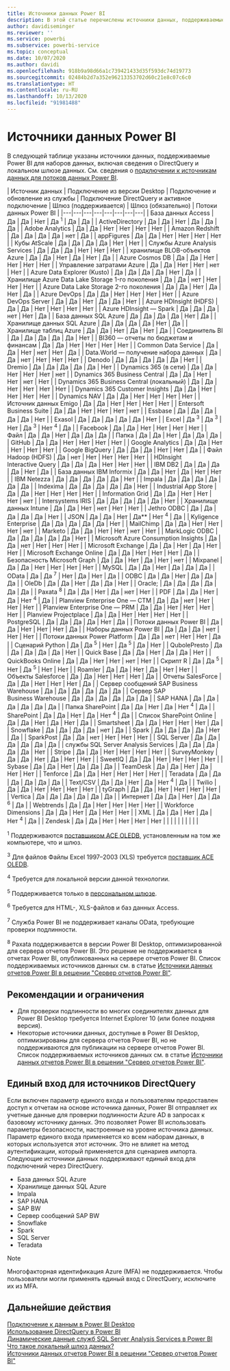 ```yaml
---
title: Источники данных Power BI
description: В этой статье перечислены источники данных, поддерживаемые Power BI, включая сведения о DirectQuery и локальном шлюзе данных.
author: davidiseminger
ms.reviewer: ''
ms.service: powerbi
ms.subservice: powerbi-service
ms.topic: conceptual
ms.date: 10/07/2020
ms.author: davidi
ms.openlocfilehash: 918b9a98d66a1c739421433d35f593dc74d19773
ms.sourcegitcommit: 02484b2d7a352e96213353702d60c21e8c07c6c0
ms.translationtype: HT
ms.contentlocale: ru-RU
ms.lasthandoff: 10/13/2020
ms.locfileid: "91981488"
---
```

# <a name="power-bi-data-sources"></a>Источники данных Power BI

В следующей таблице указаны источники данных, поддерживаемые Power BI для наборов данных, включая сведения о DirectQuery и локальном шлюзе данных. См. сведения о [подключении к источникам данных для потоков данных Power BI](../transform-model/service-dataflows-data-sources.md).

| Источник данных | Подключение из версии Desktop | Подключение и обновление из службы | Подключение DirectQuery и активное подключение | Шлюз (поддерживается) | Шлюз (обязательно) | Потоки данных Power BI |
|---|---|---|---|---|---|---|---|
| База данных Access | Да | Да | Нет | Да <sup>1</sup> | Да | Да |
| ActiveDirectory | Да | Да | Нет | Да | Да | Да |
| Adobe Analytics | Да | Да | Нет | Нет | Нет | Нет |
| Amazon Redshift | Да | Да | Да | Да | нет | Да |
| appFigures | Да | Да | Нет | Нет | Нет | Нет |
| Кубы AtScale | Да | Да | Да | Да | Нет | Нет |
| Службы Azure Analysis Services | Да | Да | Да | Нет | Нет | Нет |
| хранилище BLOB-объектов Azure | Да | Да | Нет | Да | Нет | Да |
| Azure Cosmos DB | Да | Да | Нет | Нет | Нет | Нет |
| Управление затратами Azure | Да | Да | Нет | Нет | нет | Нет |
| Azure Data Explorer (Kusto) | Да | Да | Да | Да | Нет | Да |
| Хранилище Azure Data Lake Storage 1-го поколения | Да | Да | нет | Нет | Нет | Нет |
| Azure Data Lake Storage 2-го поколения | Да | Да | Нет | Да | Нет | Да |
| Azure DevOps | Да | Да | Нет | Нет | Нет | Нет |
| Azure DevOps Server | Да | Да | Нет | Да | Да | Нет |
| Azure HDInsight (HDFS) | Да | Да | Нет | Нет | Нет | Нет |
| Azure HDInsight — Spark | Да | Да | Да | нет | Нет | Да |
| База данных SQL Azure | Да | Да | Да | Да | Нет | Да |
| Хранилище данных SQL Azure | Да | Да | Да | Да | Нет | Да |
| Хранилище таблиц Azure | Да | Да | Нет | Да | Нет | Да |
| Соединитель BI | Да | Да | Да | Да | Да | Нет |
| BI360 — отчеты по бюджетам и финансам | Да | Да | Нет | Нет | Нет | Нет |
| Common Data Service | Да | Да | Нет | нет | Нет | Да |
| Data.World — получение набора данных | Да | Да | нет | Нет | Нет | Нет |
| Denodo | Да | Да | Да | Да | Да | Нет |
| Dremio | Да | Да | Да | Да | Да | Нет |
| Dynamics 365 (в сети) | Да | Да | Нет | Нет | Нет | нет |
| Dynamics 365 Business Central | Да | Да | Нет | Нет | нет | Нет |
| Dynamics 365 Business Central (локальный) | Да | Да | Нет | Нет | Нет | Нет |
| Dynamics 365 Customer Insights | Да | Да | Нет | Нет | Нет | Нет |
| Dynamics NAV | Да | Да | Нет | Нет | Нет | Нет |
| Источник данных Emigo | Да | Да | Нет | Нет | Нет | Нет |
| Entersoft Business Suite | Да | Да | Нет | Нет | Нет | нет |
| Essbase | Да | Да | Да | Да | Да | Нет |
| Exasol | Да | Да | Да | Да | Да | Нет |
| Excel | Да <sup>3</sup> | Да <sup>3</sup> | Нет | Да <sup>3</sup> | Нет <sup>4</sup> | Да |
| Facebook | Да | Да | Нет | Нет | Нет | Нет |
| Файл | Да | Да | Нет | Да | Да | Да |
| Папка | Да | Да | Нет | Да | Да | Да |
| GitHub | Да | Да | Нет | Нет | Нет | Нет |
| Google Analytics | Да | Да | Нет | Нет | Нет | Нет |
| Google BigQuery | Да | Да | Да | Нет | Нет | Да |
| Файл Hadoop (HDFS) | Да | нет | Нет | Нет | Нет | Нет |
| HDInsight Interactive Query | Да | Да | Да | Нет | Нет | Нет |
| IBM DB2 | Да | Да | Да | Да | Нет | Да |
| База данных IBM Informix | Да | Да | Нет | Да | Нет | Нет |
| IBM Netezza | Да | Да | Да | Да | Да | Нет |
| Impala | Да | Да | Да | Да | Да | Да |
| Indexima | Да | Да | Да | Да | Да | Нет |
| Industrial App Store | Да | Да | Нет | Нет | Нет | Нет |
| Information Grid | Да | Да | Нет | Нет | Нет | нет |
| Intersystems IRIS | Да | Да | Да | Да | Да | Нет |
| Хранилище данных Intune | Да | Да | Нет | нет | Нет | Нет |
| Jethro ODBC | Да | Да | Да | Да | Да | Нет |
| JSON | Да | Да | Нет | Да** | Нет <sup>4</sup> | Да |
| Kyligence Enterprise | Да | Да | Да | Да | Да | Нет |
| MailChimp | Да | Да | Нет | Нет | Нет | нет |
| Marketo | Да | Да | Нет | Нет | нет | Нет |
| MarkLogic ODBC | Да | Да | Да | Да | Да | Нет |
| Microsoft Azure Consumption Insights | Да | Да | нет | Нет | Нет | Нет |
| Microsoft Exchange | Да | Да | Нет | Да | Нет | Нет |
| Microsoft Exchange Online | Да | Да | Нет | Нет | Нет | Да |
| Безопасность Microsoft Graph | Да | Да | Нет | Да | Нет | нет |
| Mixpanel | Да | Да | Нет | Нет | Нет | Нет |
| MySQL | Да | Да | Нет | Да | Да | Да |
| OData | Да | Да <sup>7</sup> | Нет | Да | Нет | Да |
| ODBC | Да | Да | Нет | Да | Да | Да |
| OleDb | Да | Да | Нет | Да | Да | Нет |
| Oracle; | Да | Да | Да | Да | Да | Да |
| Paxata <sup>8</sup> | Да | Да | Нет | Да | нет | Нет |
| PDF | Да | Да | Нет | Да | Нет <sup>4</sup> | Да |
| Planview Enterprise One — CTM | Да | Да | нет | Нет | Нет | Нет |
| Planview Enterprise One — PRM | Да | Да | Нет | Нет | Нет | Нет |
| Planview Projectplace | Да | Да | Нет | Нет | Нет | Нет |
| PostgreSQL | Да | Да | Да | Да | Нет | Да |
| Потоки данных Power BI | Да | Да | Нет | Нет | Нет | Да |
| Наборы данных Power BI | Да | Да | Да | нет | Нет | Нет |
| Потоки данных Power Platform | Да | Да | нет | Нет | Нет | Да |
| Сценарий Python | Да | Да <sup>5</sup> | Нет | Да <sup>5</sup> | Да | Нет |
| QubolePresto | Да | Да | Да | Да | Да | Нет |
| Quick Base | Да | Да | Нет | Да | Да | Нет |
| QuickBooks Online | Да | Да | Нет | Нет | нет | Нет |
| Скрипт R | Да | Да <sup>5</sup> | Нет | Да <sup>5</sup> | Нет | Нет |
| Roamler | Да | Да | Нет | Да | Нет | Нет |
| Объекты Salesforce | Да | Да | Нет | Нет | Нет | Да |
| Отчеты SalesForce | Да | Да | Нет | Нет | Нет | Да |
| Сервер сообщений SAP Business Warehouse | Да | Да | Да | Да | Да | Да |
| Сервер SAP Business Warehouse | Да | Да | Да | Да | Да | Да |
| SAP HANA | Да | Да | Да | Да | Да | Да |
| Папка SharePoint | Да | Да | Нет | Да | Нет <sup>4</sup> | Да |
| SharePoint | Да | Да | Нет | Да | Нет <sup>4</sup> | Да |
| Список SharePoint Online | Да | Да | Нет | Да | Нет | Да |
| Smartsheet | Да | Да | Нет | Нет | Нет | Да |
| Snowflake | Да | Да | Да | Да | нет | Да |
| Spark | Да | Да | Да | Да | Нет | Да |
| SparkPost | Да | Да | нет | Нет | Нет | Нет |
| SQL Server | Да | Да | Да | Да | Да | Да |
| службы SQL Server Analysis Services | Да | Да | Да | Да | Да | Нет |
| Stripe | Да | Да | Нет | Нет | Нет | Нет |
| SurveyMonkey | Да | Да | Нет | Да | Нет | Нет |
| SweetIQ | Да | Да | Нет | Нет | Нет | Нет |
| Sybase | Да | Да | Нет | Да | Да | Да |
| TeamDesk | Да | Да | Нет | Да | Нет | Нет |
| Tenforce | Да | Да | Нет | Нет | Нет | Нет |
| Teradata | Да | Да | Да | Да | Да | Да |
| Text/CSV | Да | Да | Нет | Да | Нет <sup>4</sup> | Да |
| Twilio | Да | Да | Нет | Нет | Нет | Нет |
| tyGraph | Да | Да | Нет | Нет | Нет | Нет |
| Vertica | Да | Да | Да | Да | Да | Да |
| Интернет | Да | Да | Нет | Да | Да <sup>6</sup> | Да |
| Webtrends | Да | Да | Нет | Нет | Нет | Нет |
| Workforce Dimensions | Да | Да | Нет | Да | Нет | Нет |
| XML | Да | Да | Нет | Да | Нет <sup>4</sup> | Да |
| Zendesk | Да | Да | Нет | Нет | Нет | Нет |
| | | | | | | | |

<sup>1</sup> Поддерживаются [поставщиком ACE OLEDB](https://www.microsoft.com/download/details.aspx?id=54920), установленным на том же компьютере, что и шлюз.

<sup>3</sup> Для файлов Файлы Excel 1997–2003 (XLS) требуется [поставщик ACE OLEDB](https://www.microsoft.com/download/details.aspx?id=54920).

<sup>4</sup> Требуется для локальной версии данной технологии.

<sup>5</sup> Поддерживается только в [персональном шлюзе](service-gateway-personal-mode.md).

<sup>6</sup> Требуется для HTML-, XLS-файлов и баз данных Access.

<sup>7</sup> Служба Power BI не поддерживает каналы OData, требующие проверки подлинности.

<sup>8</sup> Paxata поддерживается в версии Power BI Desktop, оптимизированной для сервера отчетов Power BI. Это решение не поддерживается в отчетах Power BI, опубликованных на сервере отчетов Power BI. Список поддерживаемых источников данных см. в статье [Источники данных отчетов Power BI в решении "Сервер отчетов Power BI"](../report-server/data-sources.md).

## <a name="considerations-and-limitations"></a>Рекомендации и ограничения

- Для проверки подлинности во многих соединителях данных для Power BI Desktop требуется Internet Explorer 10 (или более поздняя версия). 
- Некоторые источники данных, доступные в Power BI Desktop, оптимизированы для сервера отчетов Power BI, но не поддерживаются для публикации на сервере отчетов Power BI. Список поддерживаемых источников данных см. в статье [Источники данных отчетов Power BI в решении "Сервер отчетов Power BI"](../report-server/data-sources.md).

## <a name="single-sign-on-sso-for-directquery-sources"></a>Единый вход для источников DirectQuery

Если включен параметр единого входа и пользователям предоставлен доступ к отчетам на основе источника данных, Power BI отправляет их учетные данные для проверки подлинности Azure AD в запросах к базовому источнику данных. Это позволяет Power BI использовать параметры безопасности, настроенные на уровне источника данных.
Параметр единого входа применяется ко всем наборам данных, в которых используется этот источник. Это не влияет на метод аутентификации, который применяется для сценариев импорта. Следующие источники данных поддерживают единый вход для подключений через DirectQuery.

- База данных SQL Azure
- Хранилище данных SQL Azure
- Impala
- SAP HANA
- SAP BW
- Сервер сообщений SAP BW
- Snowflake
- Spark
- SQL Server
- Teradata

> [!Note]
> Многофакторная идентификация Azure (MFA) не поддерживается. Чтобы пользователи могли применять единый вход с DirectQuery, исключите их из MFA.

## <a name="next-steps"></a>Дальнейшие действия

[Подключение к данным в Power BI Desktop](desktop-quickstart-connect-to-data.md)  
[Использование DirectQuery в Power BI](desktop-directquery-about.md)  
[Динамические данные служб SQL Server Analysis Services в Power BI](sql-server-analysis-services-tabular-data.md)  
[Что такое локальный шлюз данных?](service-gateway-onprem.md)  
[Источники данных отчетов Power BI в решении "Сервер отчетов Power BI"](../report-server/data-sources.md)
